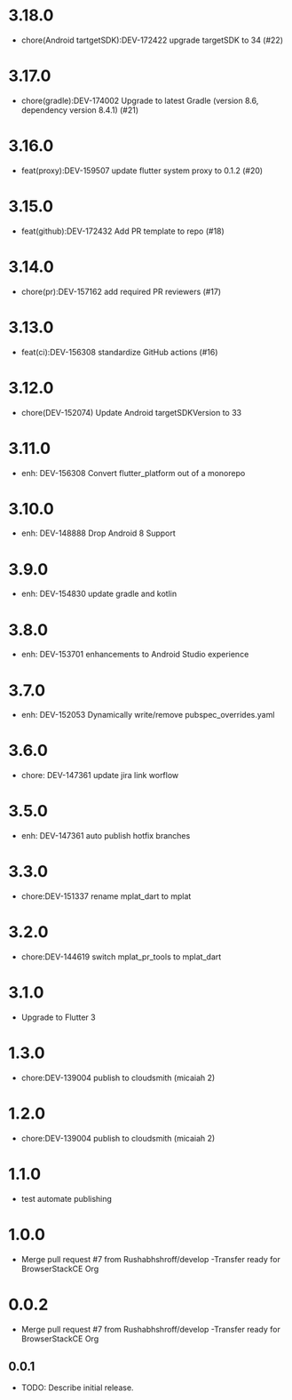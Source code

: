 # 3.18.0

- chore(Android tartgetSDK):DEV-172422 upgrade targetSDK to 34 (#22)

# 3.17.0

- chore(gradle):DEV-174002 Upgrade to latest Gradle (version 8.6, dependency version 8.4.1) (#21)

# 3.16.0

- feat(proxy):DEV-159507 update flutter system proxy to 0.1.2 (#20)

# 3.15.0

- feat(github):DEV-172432 Add PR template to repo (#18)

# 3.14.0

- chore(pr):DEV-157162 add required PR reviewers (#17)

# 3.13.0

- feat(ci):DEV-156308 standardize GitHub actions (#16)

# 3.12.0

- chore(DEV-152074) Update Android targetSDKVersion to 33

# 3.11.0

- enh: DEV-156308 Convert flutter_platform out of a monorepo

# 3.10.0

- enh: DEV-148888 Drop Android 8 Support

# 3.9.0

- enh: DEV-154830 update gradle and kotlin

# 3.8.0

- enh: DEV-153701 enhancements to Android Studio experience

# 3.7.0

- enh: DEV-152053 Dynamically write/remove pubspec_overrides.yaml

# 3.6.0

- chore: DEV-147361 update jira link worflow

# 3.5.0

- enh: DEV-147361 auto publish hotfix branches

# 3.3.0

- chore:DEV-151337 rename mplat_dart to mplat

# 3.2.0

- chore:DEV-144619 switch mplat_pr_tools to mplat_dart

# 3.1.0

- Upgrade to Flutter 3

# 1.3.0

- chore:DEV-139004 publish to cloudsmith (micaiah 2)

# 1.2.0

- chore:DEV-139004 publish to cloudsmith (micaiah 2)

# 1.1.0

- test automate publishing

# 1.0.0

- Merge pull request #7 from Rushabhshroff/develop
-Transfer ready for BrowserStackCE Org

# 0.0.2

- Merge pull request #7 from Rushabhshroff/develop
-Transfer ready for BrowserStackCE Org

## 0.0.1

* TODO: Describe initial release.
